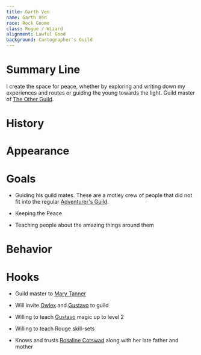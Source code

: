 ```yaml
---
title: Garth Ven
name: Garth Ven
race: Rock Gnome
class: Rogue / Wizard
alignment: Lawful Good
background: Cartographer's Guild
---
```



# Summary Line

I create the space for peace, whether by exploring and writing down my experiences and routes or guiding the young towards the light. Guild master of [The Other Guild](../places/other-guild.md).

# History

# Appearance

# Goals

- Guiding his guild mates. These are a motley crew of people that did not fit into the regular [Adventurer's Guild](./places/adventurers-guild.md).

- Keeping the Peace

- Teaching people about the amazing things around them

# Behavior

# Hooks

- Guild master to [Mary Tanner](mary-tanner.md)

- Will invite [Owlex](owlex.md) and [Gustavo](gustavo.md) to guild

- Willing to teach [Gustavo](gustavo.md) magic up to level 2

- Willing to teach Rouge skill-sets

- Knows and trusts [Rosaline Cotswad](rosaline-cotswad.md) along with her late father and mother

<!--  LocalWords:  Owlex Rosaline Cotswad
 -->
